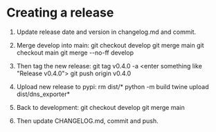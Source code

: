 Creating a release
====================

1. Update release date and version in changelog.md and commit.

2. Merge develop into main:
    git checkout develop
    git merge main
    git checkout main
    git merge --no-ff develop

3. Then tag the new release:
    git tag v0.4.0 -a
    <enter something like "Release v0.4.0">
    git push origin v0.4.0

4. Upload new release to pypi:
    rm dist/*
    python -m build
    twine upload dist/dns_exporter*

5. Back to development:
    git checkout develop
    git merge main

6. Then update CHANGELOG.md, commit and push.
